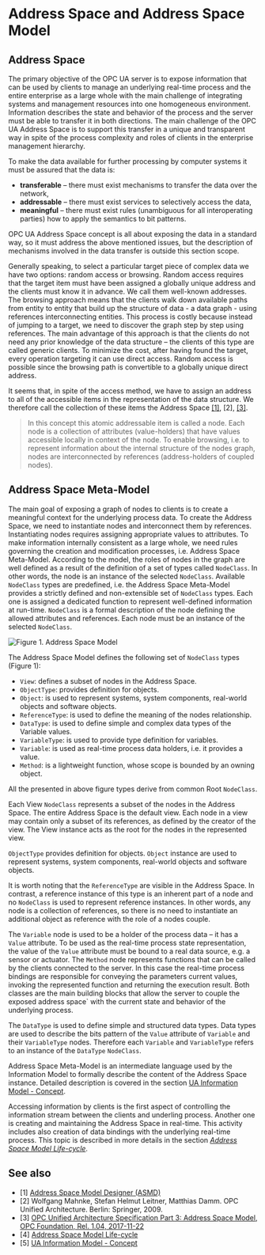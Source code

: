 # Address Space and Address Space Model

## Address Space

The primary objective of the OPC UA server is to expose information that can be used by clients to manage an underlying real-time process and the entire enterprise as a large whole with the main challenge of integrating systems and management resources into one homogeneous environment. Information describes the state and behavior of the process and the server must be able to transfer it in both directions. The main challenge of the OPC UA Address Space is to support this transfer in a unique and transparent way in spite of the process complexity and roles of clients in the enterprise management hierarchy.

To make the data available for further processing by computer systems it must be assured that the data is:

- **transferable** – there must exist mechanisms to transfer the data over the network,
- **addressable** – there must exist services to selectively access the data,
- **meaningful** – there must exist rules (unambiguous for all interoperating parties) how to apply the semantics to bit patterns.

OPC UA Address Space concept is all about exposing the data in a standard way, so it must address the above mentioned issues, but the description of mechanisms involved in the data transfer is outside this section scope.

Generally speaking, to select a particular target piece of complex data we have two options: random access or browsing. Random access requires that the target item must have been assigned a globally unique address and the clients must know it in advance. We call them well-known addresses. The browsing approach means that the clients walk down available paths from entity to entity that build up the structure of data - a data graph - using references interconnecting entities. This process is costly because instead of jumping to a target, we need to discover the graph step by step using references. The main advantage of this approach is that the clients do not need any prior knowledge of the data structure – the clients of this type are called generic clients. To minimize the cost, after having found the target, every operation targeting it can use direct access. Random access is possible since the browsing path is convertible to a globally unique direct address.

It seems that, in spite of the access method, we have to assign an address to all of the accessible items in the representation of the data structure. We therefore call the collection of these items the Address Space [\[1\]][CAS.ASMD], [2], [\[3\]][Opc.UA.Part3].

> In this concept this atomic addressable item is called a node.  Each node is a collection of attributes (value-holders) that have values accessible locally in context of the node. To enable browsing, i.e. to represent information about the internal structure of the nodes graph, nodes are interconnected by references (address-holders of coupled nodes).

## Address Space Meta-Model

The main goal of exposing a graph of nodes to clients is to create a meaningful context for the underlying process data. To create the Address Space, we need to instantiate nodes and interconnect them by references. Instantiating nodes requires assigning appropriate values to attributes. To make information internally consistent as a large whole, we need rules governing the creation and modification processes, i.e. Address Space Meta-Model. According to the model, the roles of nodes in the graph are well defined as a result of the definition of a set of types called  `NodeClass`. In other words, the node is an instance of the selected `NodeClass`. Available `NodeClass` types are predefined, i.e. the Address Space Meta-Model provides a strictly defined and non-extensible set of `NodeClass` types.  Each one is assigned a dedicated function to represent well-defined information at run-time. `NodeClass` is a formal description of the node defining the allowed attributes and references. Each node must be an instance of the selected `NodeClass`.

![Figure 1. Address Space Model](../CommonResources/Media/InformationModelClassDisgram.png)

The Address Space Model defines the following set of `NodeClass` types (Figure 1):

- `View`: defines a subset of nodes in the Address Space.
- `ObjectType`: provides definition for objects.
- `Object`:  is used to represent systems, system components, real-world objects and software objects.
- `ReferenceType`: is used to define the meaning of the nodes relationship.
- `DataType`: is used to define simple and complex data types of the Variable values.
- `VariableType`: is used to provide type definition for variables.
- `Variable`: is used as real-time process data holders, i.e. it provides a value.
- `Method`: is a lightweight function, whose scope is bounded by an owning object.

All the presented in above figure types derive from common Root `NodeClass`.

Each View `NodeClass` represents a subset of the nodes in the Address Space. The entire Address Space is the default view. Each node in a view may contain only a subset of its references, as defined by the creator of the view. The View instance acts as the root for the nodes in the represented view.

`ObjectType` provides definition for objects. `Object` instance are used to represent systems, system components, real-world objects and software objects.

It is worth noting that the `ReferenceType` are visible in the Address Space. In contrast, a reference instance of this type is an inherent part of a node and no `NodeClass` is used to represent reference instances. In other words, any node is a collection of references, so there is no need to instantiate an additional object as reference with the role of a nodes couple.

The `Variable` node is used to be a holder of the process data – it has a `Value` attribute. To be used as the real-time process state representation, the value of the `Value` attribute must be bound to a real data source, e.g. a sensor or actuator. The `Method` node represents functions that can be called by the clients connected to the server. In this case the real-time process bindings are responsible for conveying the parameters current values, invoking the represented function and returning the execution result. Both classes are the main building blocks that allow the server to couple the exposed address space` with the current state and behavior of the underlying process.

The `DataType` is used to define simple and structured data types. Data types are used to describe the bits pattern of the `Value` attribute of `Variable` and their `VariableType` nodes. Therefore each `Variable` and `VariableType` refers to an instance of the `DataType` `NodeClass`.

Address Space Meta-Model is an intermediate language used by the Information Model to formally describe the content of the Address Space instance. Detailed description is covered in the section [UA Information Model - Concept][UAInformationModelConcept]. 

Accessing information by clients is the first aspect of controlling the information stream between the clients and underling process. Another one is creating and maintaining the Address Space in real-time. This activity includes also creation of data bindings with the underlying real-time process. This topic is described in more details in the section [*Address Space Model Life-cycle*][ASMLC].

## See also

- [1] [Address Space Model Designer (ASMD)][CAS.ASMD]
- [2] Wolfgang Mahnke, Stefan Helmut Leitner, Matthias Damm. OPC Unified Architecture. Berlin: Springer, 2009.
- [3] [OPC Unified Architecture Specification Part 3: Address Space Model, OPC Foundation, Rel. 1.04, 2017-11-22][Opc.UA.Part3]
- [4] [Address Space Model Life-cycle][ASMLC]
- [5] [UA Information Model - Concept][UAInformationModelConcept]

[Opc.UA.Part3]:https://opcfoundation.org/developer-tools/specifications-unified-architecture/part-3-address-space-model/
[CAS.ASMD]:https://github.com/mpostol/ASMD
[UAInformationModelConcept]:InformationModelConcept.md
[ASMLC]:InformationModelLifecycle.md

